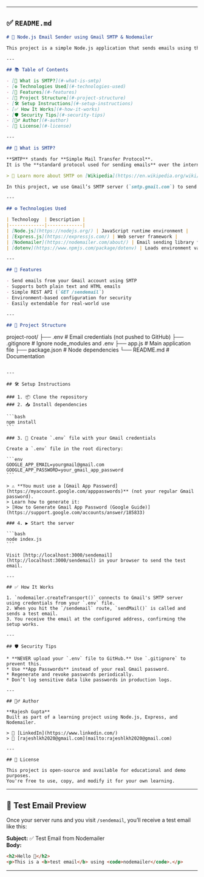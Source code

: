
---

## ✅ `README.md`

```markdown
# 📧 Node.js Email Sender using Gmail SMTP & Nodemailer

This project is a simple Node.js application that sends emails using the **Gmail SMTP server** and **Nodemailer**. It's built with Express.js and supports secure configuration using environment variables via the `dotenv` package.

---

## 📚 Table of Contents

- [📧 What is SMTP?](#-what-is-smtp)
- [⚙️ Technologies Used](#️-technologies-used)
- [🚀 Features](#-features)
- [📁 Project Structure](#-project-structure)
- [🛠️ Setup Instructions](#️-setup-instructions)
- [✅ How It Works](#-how-it-works)
- [🛡 Security Tips](#-security-tips)
- [🙋‍♂️ Author](#-author)
- [📄 License](#-license)

---

## 📧 What is SMTP?

**SMTP** stands for **Simple Mail Transfer Protocol**.  
It is the **standard protocol used for sending emails** over the internet.

> 🔗 Learn more about SMTP on [Wikipedia](https://en.wikipedia.org/wiki/Simple_Mail_Transfer_Protocol)

In this project, we use Gmail’s SMTP server (`smtp.gmail.com`) to send emails securely via Nodemailer.

---

## ⚙️ Technologies Used

| Technology  | Description |
|-------------|-------------|
| [Node.js](https://nodejs.org/) | JavaScript runtime environment |
| [Express.js](https://expressjs.com/) | Web server framework |
| [Nodemailer](https://nodemailer.com/about/) | Email sending library for Node.js |
| [dotenv](https://www.npmjs.com/package/dotenv) | Loads environment variables from `.env` file |

---

## 🚀 Features

- Send emails from your Gmail account using SMTP
- Supports both plain text and HTML emails
- Simple REST API (`GET /sendemail`)
- Environment-based configuration for security
- Easily extendable for real-world use

---

## 📁 Project Structure

```

project-root/
├── .env               # Email credentials (not pushed to GitHub)
├── .gitignore         # Ignore node\_modules and .env
├── app.js             # Main application file
├── package.json       # Node dependencies
└── README.md          # Documentation

````

---

## 🛠️ Setup Instructions

### 1. 📦 Clone the repository
### 2. 📥 Install dependencies

```bash
npm install
```

### 3. 🔐 Create `.env` file with your Gmail credentials

Create a `.env` file in the root directory:

```env
GOOGLE_APP_EMAIL=yourgmail@gmail.com
GOOGLE_APP_PASSWORD=your_gmail_app_password
```

> ⚠️ **You must use a [Gmail App Password](https://myaccount.google.com/apppasswords)** (not your regular Gmail password).
> Learn how to generate it:
> [How to Generate Gmail App Password (Google Guide)](https://support.google.com/accounts/answer/185833)

### 4. ▶️ Start the server

```bash
node index.js
```

Visit [http://localhost:3000/sendemail](http://localhost:3000/sendemail) in your browser to send the test email.

---

## ✅ How It Works

1. `nodemailer.createTransport()` connects to Gmail's SMTP server using credentials from your `.env` file.
2. When you hit the `/sendemail` route, `sendMail()` is called and sends a test email.
3. You receive the email at the configured address, confirming the setup works.

---

## 🛡 Security Tips

* **NEVER upload your `.env` file to GitHub.** Use `.gitignore` to prevent this.
* Use **App Passwords** instead of your real Gmail password.
* Regenerate and revoke passwords periodically.
* Don’t log sensitive data like passwords in production logs.

---

## 🙋‍♂️ Author

**Rajesh Gupta**
Built as part of a learning project using Node.js, Express, and Nodemailer.

> 💼 [LinkedIn](https://www.linkedin.com/)
> 📧 [rajeshlkh2020@gmail.com](mailto:rajeshlkh2020@gmail.com)

---

## 📄 License

This project is open-source and available for educational and demo purposes.
You're free to use, copy, and modify it for your own learning.

````

---

## 🧪 Test Email Preview

Once your server runs and you visit `/sendemail`, you’ll receive a test email like this:

**Subject:** ✅ Test Email from Nodemailer  
**Body:**
```html
<h2>Hello 👋</h2>
<p>This is a <b>test email</b> using <code>nodemailer</code>.</p>
````

---
